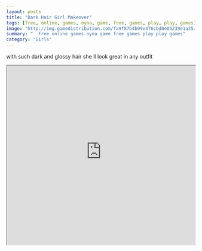 ```yaml
---
layout: posts
title: "Dark Hair Girl Makeover"
tags: [free, online, games, oyna, game, free, games, play, play, games]
image: "http://img.gamedistribution.com/fa9f87b4b99e476cbd0e05239e1a25ab.jpg"
summary: "  free online games oyna game free games play play games"
category: "Girls"
---
```


with such dark and glossy hair she ll look great in any outfit

<iframe width="100%" height="480px;" src="http://flash.gamedistribution.com?game=fa9f87b4b99e476cbd0e05239e1a25ab"></iframe>